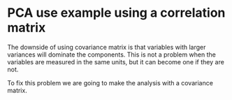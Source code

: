 # PCA use example using a correlation matrix

The downside of using covariance matrix is that variables with larger variances will dominate the components. This is not a problem when the variables are measured in the same units, but it can become one if they are not.

To fix this problem we are going to make the analysis with a covariance matrix.